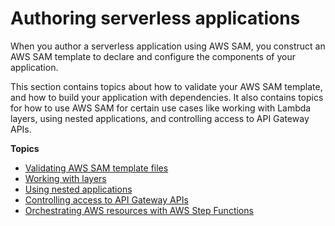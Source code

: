 # Authoring serverless applications<a name="serverless-authoring"></a>

When you author a serverless application using AWS SAM, you construct an AWS SAM template to declare and configure the components of your application\.

This section contains topics about how to validate your AWS SAM template, and how to build your application with dependencies\. It also contains topics for how to use AWS SAM for certain use cases like working with Lambda layers, using nested applications, and controlling access to API Gateway APIs\.

**Topics**
+ [Validating AWS SAM template files](serverless-sam-cli-using-validate.md)
+ [Working with layers](serverless-sam-cli-layers.md)
+ [Using nested applications](serverless-sam-template-nested-applications.md)
+ [Controlling access to API Gateway APIs](serverless-controlling-access-to-apis.md)
+ [Orchestrating AWS resources with AWS Step Functions](serverless-step-functions-in-sam.md)